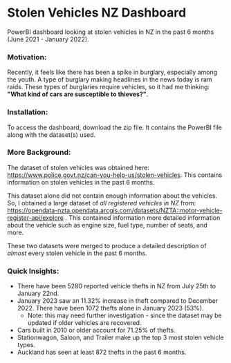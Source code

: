 # Stolen Vehicles NZ Dashboard

PowerBI dashboard looking at stolen vehicles in NZ in the past 6 months (June 2021 - January 2022).

### Motivation:
Recently, it feels like there has been a spike in burglary, especially among the youth. A type of burglary making headlines in the news today is ram raids. These types of burglaries require vehicles, so it had me thinking: **"What kind of cars are susceptible to thieves?"**. 

### Installation:
To access the dashboard, download the zip file. It contains the PowerBI file along with the dataset(s) used.

### More Background:
The dataset of stolen vehicles was obtained here: https://www.police.govt.nz/can-you-help-us/stolen-vehicles. This contains information on stolen vehicles in the past 6 months.

This dataset alone did not contain enough information about the vehicles. So, I obtained a large dataset of *all registered vehicles in NZ* from: https://opendata-nzta.opendata.arcgis.com/datasets/NZTA::motor-vehicle-register-api/explore . This contained information more detailed information about the vehicle such as engine size, fuel type, number of seats, and more.

These two datasets were merged to produce a detailed description of *almost* every stolen vehicle in the past 6 months.

### Quick Insights:
- There have been 5280 reported vehicle thefts in NZ from July 25th to January 22nd.
- January 2023 saw an 11.32% increase in theft compared to December 2022. There have been 1072 thefts alone in January 2023 (53%).
    - Note: this may need further investigation - since the dataset may be updated if older vehicles are recovered.
- Cars built in 2010 or older account for 71.25% of thefts.
- Stationwagon, Saloon, and Trailer make up the top 3 most stolen vehicle types.
- Auckland has seen at least 872 thefts in the past 6 months.